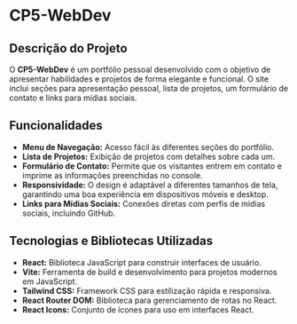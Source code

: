 # CP5-WebDev

## Descrição do Projeto

O **CP5-WebDev** é um portfólio pessoal desenvolvido com o objetivo de apresentar habilidades e projetos de forma elegante e funcional. O site inclui seções para apresentação pessoal, lista de projetos, um formulário de contato e links para mídias sociais.

## Funcionalidades

- **Menu de Navegação:** Acesso fácil às diferentes seções do portfólio.
- **Lista de Projetos:** Exibição de projetos com detalhes sobre cada um.
- **Formulário de Contato:** Permite que os visitantes entrem em contato e imprime as informações preenchidas no console.
- **Responsividade:** O design é adaptável a diferentes tamanhos de tela, garantindo uma boa experiência em dispositivos móveis e desktop.
- **Links para Mídias Sociais:** Conexões diretas com perfis de mídias sociais, incluindo GitHub.

## Tecnologias e Bibliotecas Utilizadas

- **React:** Biblioteca JavaScript para construir interfaces de usuário.
- **Vite:** Ferramenta de build e desenvolvimento para projetos modernos em JavaScript.
- **Tailwind CSS:** Framework CSS para estilização rápida e responsiva.
- **React Router DOM:** Biblioteca para gerenciamento de rotas no React.
- **React Icons:** Conjunto de ícones para uso em interfaces React.
